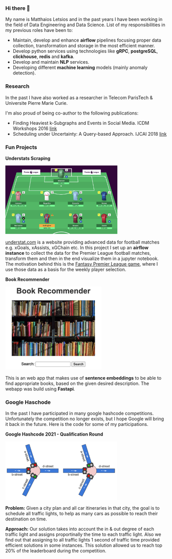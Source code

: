### Hi there 👋
My name is Matthaios Letsios and in the past years I have been working in the field of Data Engineering and Data Science. List of my responsibilities in my previous roles have been to:

- Maintain, develop and enhance **airflow** pipelines focusing proper data collection, transformation and storage in the most efficient manner.
- Develop python services using technologies like **gRPC**, **postgreSQL**, **clickhouse**, **redis** and **kafka**.
- Develop and maintain **NLP** services.
- Developing different **machine learning** models (mainly anomaly detection).

### Research

In the past I have also worked as a researcher in Telecom ParisTech & Universite Pierre Marie Curie.

I'm also proud of being co-author to the following publications:

- Finding Heaviest k-Subgraphs and Events in Social Media. ICDM Workshops 2016 [link](https://oanabalalau.com/pdf/damnet2016.pdf)
- Scheduling under Uncertainty: A Query-based Approach. IJCAI 2018 [link](https://www.ijcai.org/proceedings/2018/0646.pdf)

### Fun Projects

**Understats Scraping**

<a href="https://github.com/leschiffres/understats-fpl"><img src="./img/fpl.png" width = "350" > </a>

<a href="https://understat.com">understat.com</a>  is a website providing advanced data for football matches e.g. xGoals, xAssists, xGChain etc. In this project I set up an <b>airflow instance</b> to collect the data for the Premier League football matches, transform them and then in the end visualize them in a jupyter notebook. The motivation behind this is the <a href="https://fantasy.premierleague.com/">Fantasy Premier League game</a>, where I use those data as a basis for the weekly player selection.
			
**Book Recommender**

<a href="https://github.com/leschiffres/book-recommender"><img src="./img/book-recommender.png" width = "300"> </a>

This is an web app that makes use of <b>sentence embeddings</b> to be able to find appropriate books, based on the given desired description.
The webapp was build using <b>Fastapi</b>.

### Google Haschode

In the past I have participated in many google hashcode competitions. Unfortunately the competition no longer exists, but I hope Google will bring it back in the future. Here is the code for some of my participations.

**Google Hashcode 2021 - Qualification Round**

<a href="https://github.com/leschiffres/hashcode-2021-qualification-round" ><img src="./img/ghc-2021-qual.png" width = "350"> </a>

<b>Problem:</b> Given a city plan and all car itineraries in that city, the goal is to schedule all traffic lights, to help as many cars as possible to reach their destination on time. 

<b>Approach:</b> Our solution takes into account the in & out degree of each traffic light and assigns proportinally the time to each traffic light. Also we find out that assigning to all traffic lights 1 second of traffic time provided efficient solutions in some instances. This solution allowed us to reach top 20% of the leaderboard during the competition.


